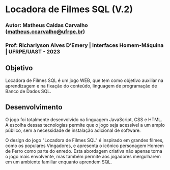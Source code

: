 # Locadora de Filmes SQL (V.2)
### Autor: Matheus Caldas Carvalho (matheus.ccarvalho@ufrpe.br)
### Prof: Richarlyson Alves D’Emery | Interfaces Homem-Máquina | UFRPE/UAST - 2023

## Objetivo
Locadora de Filmes SQL é um jogo WEB, que tem como objetivo auxiliar na aprendizagem e na fixação do conteúdo, linguagem de programação de Banco de Dados SQL.

## Desenvolvimento
O jogo foi totalmente desenvolvido na linguagem JavaScript, CSS e HTML. A escolha dessas tecnologias permite que o jogo seja acessível a um amplo público, sem a necessidade de instalação adicional de software.

O design do jogo "Locadora de Filmes SQL" é inspirado em grandes filmes, como os populares Vingadores, e apresenta o icônico personagem Homem de Ferro como parte do enredo. Esta abordagem criativa não apenas torna o jogo mais envolvente, mas também permite aos jogadores mergulharem em um ambiente familiar enquanto aprendem SQL. 
